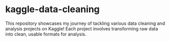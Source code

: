 # kaggle-data-cleaning
This repository showcases my journey of tackling various data cleaning and analysis projects on Kaggle! Each project involves transforming raw data into clean, usable formats for analysis.
